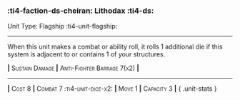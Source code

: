 ### :ti4-faction-ds-cheiran: **Lithodax** :ti4-ds:

Unit Type: Flagship :ti4-unit-flagship:

---

When this unit makes a combat or ability roll, it rolls 1 additional die if this system is adjacent to or contains 1 of your structures.

__|__ <span style="font-variant:small-caps;">Sustain Damage</span> __|__ <span style="font-variant:small-caps;">Anti-Fighter Barrage 7(x2)</span> __|__

---

__|__ <span style="font-variant:small-caps;">Cost 8</span> __|__ <span style="font-variant:small-caps;">Combat 7 :ti4-unit-dice-x2:</span> __|__ <span style="font-variant:small-caps;">Move 1</span> __|__ <span style="font-variant:small-caps;">Capacity 3</span> __|__
{ .unit-stats }
